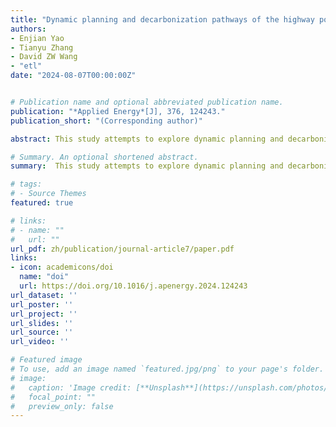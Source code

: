 ```yaml
---
title: "Dynamic planning and decarbonization pathways of the highway power supply network"
authors:
- Enjian Yao
- Tianyu Zhang
- David ZW Wang
- "etl"
date: "2024-08-07T00:00:00Z"


# Publication name and optional abbreviated publication name.
publication: "*Applied Energy*[J], 376, 124243."
publication_short: "(Corresponding author)"

abstract: This study attempts to explore dynamic planning and decarbonization pathways of the highway power supply network (HPSN) under four carbon emission reductions (CER) policies, including transport demand control, electrification of transport vehicles, transformation of regional power structure, and the highway energy self-sufficiency (HESS) construction. The developed dynamic deployment optimization and evaluation model includes three modules. (1) CER scenario quantification, (2) two-stage HPSN dynamic deployment optimization model, and (3) dynamic life-cycle assessment. Taking the HPSN of the Hoh-Bao-Eu-U urban agglomeration in China as a real case. 10 CER scenarios spanning from 2020 to 2050 are constructed. Firstly, the opportunities and challenges of the practical implementation of the HESS system are discussed. The HESS shows a strong potential role in the HPSN's decarbonization pathway. It could result in a 9.66 % reduction in peak carbon in 2035 and a 17.76 % increase in 2050 CER benefits compared to existing policies. Moreover, the multi-stage HESS project demonstrates positive economics, with the internal rate of return ranging from 12.14 % to 14.31 %. Further, the decarbonization pathways of the HPSN under various CER scenarios illustrate that the highway passenger car transport sector will achieve carbon peaking in 2030–2035, and the standardized carbon emissions in 2050 will range from 7.55 % to 56.56 % of those in 2020.

# Summary. An optional shortened abstract.
summary:  This study attempts to explore dynamic planning and decarbonization pathways of the highway power supply network (HPSN) under four carbon emission reductions (CER) policies, including transport demand control, electrification of transport vehicles, transformation of regional power structure, and the highway energy self-sufficiency (HESS) construction. The developed dynamic deployment optimization and evaluation model includes three modules. (1) CER scenario quantification, (2) two-stage HPSN dynamic deployment optimization model, and (3) dynamic life-cycle assessment. Taking the HPSN of the Hoh-Bao-Eu-U urban agglomeration in China as a real case.

# tags:
# - Source Themes
featured: true

# links:
# - name: ""
#   url: ""
url_pdf: zh/publication/journal-article7/paper.pdf
links:
- icon: academicons/doi
  name: "doi"
  url: https://doi.org/10.1016/j.apenergy.2024.124243
url_dataset: ''
url_poster: ''
url_project: ''
url_slides: ''
url_source: ''
url_video: ''

# Featured image
# To use, add an image named `featured.jpg/png` to your page's folder. 
# image:
#   caption: 'Image credit: [**Unsplash**](https://unsplash.com/photos/jdD8gXaTZsc)'
#   focal_point: ""
#   preview_only: false
---
```

